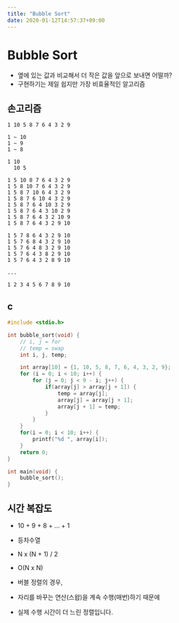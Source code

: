 ```yaml
---
title: "Bubble Sort"
date: 2020-01-12T14:57:37+09:00
---
```


# Bubble Sort

- 옆에 있는 값과 비교해서 더 작은 값을 앞으로 보내면 어떨까?
- 구현하기는 제일 쉽지만 가장 비효율적인 알고리즘

## 손고리즘

```t
1 10 5 8 7 6 4 3 2 9

1 ~ 10
1 ~ 9
1 ~ 8

1 10 
  10 5

1 5 10 8 7 6 4 3 2 9
1 5 8 10 7 6 4 3 2 9
1 5 8 7 10 6 4 3 2 9
1 5 8 7 6 10 4 3 2 9
1 5 8 7 6 4 10 3 2 9
1 5 8 7 6 4 3 10 2 9
1 5 8 7 6 4 3 2 10 9
1 5 8 7 6 4 3 2 9 10

1 5 7 8 6 4 3 2 9 10
1 5 7 6 8 4 3 2 9 10
1 5 7 6 4 8 3 2 9 10
1 5 7 6 4 3 8 2 9 10
1 5 7 6 4 3 2 8 9 10

...

1 2 3 4 5 6 7 8 9 10
```

## c

```c
#include <stdio.h>

int bubble_sort(void) {
	// i, j = for
	// temp = swap
	int i, j, temp;

	int array[10] = {1, 10, 5, 8, 7, 6, 4, 3, 2, 9};
	for (i = 0; i < 10; i++) {
		for (j = 0; j < 9 - i; j++) {
			if(array[j] > array[j + 1]) {
				temp = array[j];
				array[j] = array[j + 1];
				array[j + 1] = temp;
			}
		}
	}
	for(i = 0; i < 10; i++) {
		printf("%d ", array[i]);
	}
	return 0;
}

int main(void) {
	bubble_sort();	
}
```

## 시간 복잡도

- 10 + 9 + 8 + ... + 1
- 등차수열

- N x (N + 1) / 2
- O(N x N)

- 버블 정렬의 경우,
- 자리를 바꾸는 연산(스왑)을 계속 수행(매번)하기 때문에
- 실제 수행 시간이 더 느린 정렬입니다.
